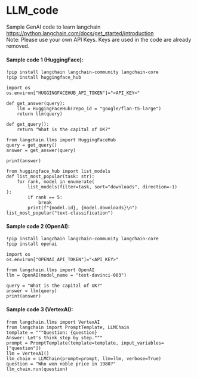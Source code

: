 # LLM_code
Sample GenAI code to learn langchain https://python.langchain.com/docs/get_started/introduction   
Note: Please use your own API Keys. Keys are used in the code are already removed.

#### Sample code 1 (HuggingFace):
```
!pip install langchain langchain-community langchain-core
!pip install huggingface_hub

import os
os.environ["HUGGINGFACEHUB_API_TOKEN"]="<API_KEY>"

def get_answer(query):
    llm = HuggingFaceHub(repo_id = "google/flan-t5-large")
    return llm(query)

def get_query():
    return "What is the capital of UK?"

from langchain.llms import HuggingFaceHub
query = get_query()
answer = get_answer(query)

print(answer)
```
```
from huggingface_hub import list_models
def list_most_popular(task: str):
    for rank, model in enumerate(
        list_models(filter=task, sort="downloads", direction=-1)
):
        if rank == 5:
            break
        print(f"{model.id}, {model.downloads}\n")
list_most_popular("text-classification")
```
#### Sample code 2 (OpenAI):
```
!pip install langchain langchain-community langchain-core
!pip install openai

import os
os.environ["OPENAI_API_TOKEN"]="<API_KEY>"

from langchain.llms import OpenAI
llm = OpenAI(model_name = "text-davinci-003")

query = "What is the capital of UK?"
answer = llm(query)
print(answer)
```

#### Sample code 3 (VertexAI):
```
from langchain.llms import VertexAI
from langchain import PromptTemplate, LLMChain
template = """Question: {question}
Answer: Let's think step by step."""
prompt = PromptTemplate(template=template, input_variables=["question"])
llm = VertexAI()
llm_chain = LLMChain(prompt=prompt, llm=llm, verbose=True)
question = "Who won noble price in 1980?"
llm_chain.run(question)

```
